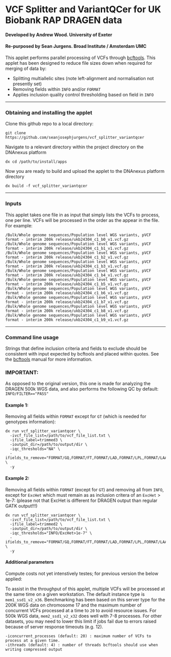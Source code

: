 # VCF Splitter and VariantQCer for UK Biobank RAP DRAGEN data
#### Developed by Andrew Wood. University of Exeter
#### Re-purposed by Sean Jurgens. Broad Institute / Amsterdam UMC

This applet performs parallel processing of VCFs through [bcftools](https://samtools.github.io/bcftools/bcftools.html). This applet has been designed to reduce file sizes down when required for merging of data by:
* Splitting multiallelic sites (note left-alignment and normalisation not presently set)
* Removing fields within `INFO` and/or `FORMAT`
* Applies inclusion quality control thresholding based on field in `INFO`

---
### Obtaining and installing the applet
Clone this github repo to a local directory:
```
git clone https://github.com/seanjosephjurgens/vcf_splitter_variantqcer
```
Navigate to a relevant directory within the project directory on the DNAnexus platform
```
dx cd /path/to/install/apps
```
Now you are ready to build and upload the applet to the DNAnexus platform directory
```
dx build -f vcf_splitter_variantqcer
```
---
### Inputs
This applet takes one file in as input that simply lists the VCFs to process, one per line. VCFs will be processed in the order as the appear in the file. For example:
```
/Bulk/Whole genome sequences/Population level WGS variants, pVCF format - interim 200k release/ukb24304_c1_b0_v1.vcf.gz
/Bulk/Whole genome sequences/Population level WGS variants, pVCF format - interim 200k release/ukb24304_c1_b1_v1.vcf.gz
/Bulk/Whole genome sequences/Population level WGS variants, pVCF format - interim 200k release/ukb24304_c1_b2_v1.vcf.gz
/Bulk/Whole genome sequences/Population level WGS variants, pVCF format - interim 200k release/ukb24304_c1_b3_v1.vcf.gz
/Bulk/Whole genome sequences/Population level WGS variants, pVCF format - interim 200k release/ukb24304_c1_b4_v1.vcf.gz
/Bulk/Whole genome sequences/Population level WGS variants, pVCF format - interim 200k release/ukb24304_c1_b5_v1.vcf.gz
/Bulk/Whole genome sequences/Population level WGS variants, pVCF format - interim 200k release/ukb24304_c1_b6_v1.vcf.gz
/Bulk/Whole genome sequences/Population level WGS variants, pVCF format - interim 200k release/ukb24304_c1_b7_v1.vcf.gz
/Bulk/Whole genome sequences/Population level WGS variants, pVCF format - interim 200k release/ukb24304_c1_b8_v1.vcf.gz
/Bulk/Whole genome sequences/Population level WGS variants, pVCF format - interim 200k release/ukb24304_c1_b9_v1.vcf.gz
```
---
### Command line usage
Strings that define inclusion criteria and fields to exclude should be consistent with input expected by bcftools and placed within quotes. See the [bcftools](https://samtools.github.io/bcftools/bcftools.html) manual for more information.

### IMPORTANT:
As opposed to the original version, this one is made for analyzing the DRAGEN 500k WGS data, and also performs the following QC by default:
`INFO/FILTER=="PASS"` 

#### Example 1:
Removing all fields within `FORMAT` except for `GT` (which is needed for genotypes information):
```
dx run vcf_splitter_variantqcer \
  -ivcf_file_list=/path/to/vcf_file_list.txt \
  -ifile_label=trimmed3 \
  -ioutput_dir=/path/to/output/dir \
  -iqc_thresholds="NA" \
  -ifields_to_remove="FORMAT/GQ,FORMAT/FT,FORMAT/LAD,FORMAT/LPL,FORMAT/LAA,FORMAT/LAF,FORMAT/QL" \
  -y
```

#### Example 2:
Removing all fields within `FORMAT` (except for `GT`) and removing all from `INFO`, except for `ExcHet` which must remain as as inclusion critera of an `ExcHet` > 1e-7:
(please not that ExcHet is different for DRAGEN output than regular GATK output!!!)
```
dx run vcf_splitter_variantqcer \
  -ivcf_file_list=/path/to/vcf_file_list.txt \
  -ifile_label=trimmed2 \
  -ioutput_dir=/path/to/output/dir \
  -iqc_thresholds="INFO/ExcHet>1e-7" \
  -ifields_to_remove="FORMAT/GQ,FORMAT/FT,FORMAT/LAD,FORMAT/LPL,FORMAT/LAA,FORMAT/LAF,FORMAT/QL,INFO/AC,INFO/AN,INFO/NS,INFO/NS_GT,INFO/NS_NOGT,INFO/NS_NODATA,INFO/IC,INFO/HWE,INFO/HWE_CHISQ,FILTER/DRAGENSnpHardQUAL,FILTER/DRAGENIndelHardQUAL,FILTER/LowDepth,FILTER/PloidyConflict,FILTER/base_quality,FILTER/filtered_reads,FILTER/fragment_length,FILTER/low_af,FILTER/low_frac_info_reads,FILTER/low_normal_depth,FILTER/long_indel,FILTER/mapping_quality,FILTER/multiallelic,FILTER/non_homref_normal,FILTER/no_reliable_supporting_read,FILTER/panel_of_normals,FILTER/read_position,FILTER/RMxNRepeatRegion,FILTER/str_contraction,FILTER/too_few_supporting_reads,FILTER/weak_evidence" \
  -y
```

#### Additional parameters
Compute costs not yet intenstively testes; for previous version the below applied:

To assist in the throughput of this applet, multiple VCFs will be processed at the same time on a given workstation. 
The default instance type is `mem1_ssd1_v2_x36`. Benchmarking has been based on this server type for the 200K WGS data on chromosome 17 and the maximum number of concurrent VCFs processed at a time to `20` to avoid resource issues. For 500k WGS data, `mem2_ssd1_v2_x32` does well with 7-8 processes.
For other datasets, you may need to lower this limit if jobs fail due to errors raised because of server response timeouts (e.g. 12). 
```
-iconcurrent_processes (default: 20) : maximum number of VCFs to process at a given time.
-ithreads (default: 4) : number of threads bcftools should use when writing compressed output
```


